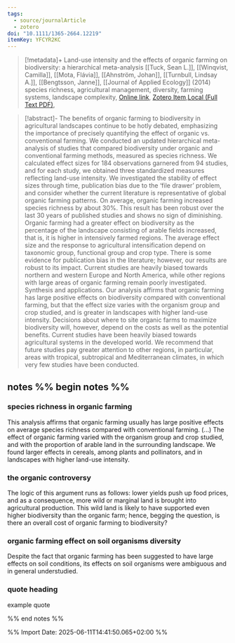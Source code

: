 ```yaml
---
tags:
  - source/journalArticle
  - zotero
doi: "10.1111/1365-2664.12219"
itemKey: YFCYR2KC
---
```

>[!metadata]+
> Land-use intensity and the effects of organic farming on biodiversity: a hierarchical meta-analysis
> [[Tuck, Sean L.]], [[Winqvist, Camilla]], [[Mota, Flávia]], [[Ahnström, Johan]], [[Turnbull, Lindsay A.]], [[Bengtsson, Janne]], 
> [[Journal of Applied Ecology]] (2014)
> species richness, agricultural management, diversity, farming systems, landscape complexity, 
> [Online link](https://onlinelibrary.wiley.com/doi/abs/10.1111/1365-2664.12219), [Zotero Item](zotero://select/library/items/YFCYR2KC),[Local (Full Text PDF)](file://C:/Users/aburg/Documents/references/zotero/storage/H8RHEEEN/Tuck2014_Landuseintensity.pdf), 


>[!abstract]-
>The benefits of organic farming to biodiversity in agricultural landscapes continue to be hotly debated, emphasizing the importance of precisely quantifying the effect of organic vs. conventional farming. We conducted an updated hierarchical meta-analysis of studies that compared biodiversity under organic and conventional farming methods, measured as species richness. We calculated effect sizes for 184 observations garnered from 94 studies, and for each study, we obtained three standardized measures reflecting land-use intensity. We investigated the stability of effect sizes through time, publication bias due to the ‘file drawer’ problem, and consider whether the current literature is representative of global organic farming patterns. On average, organic farming increased species richness by about 30%. This result has been robust over the last 30 years of published studies and shows no sign of diminishing. Organic farming had a greater effect on biodiversity as the percentage of the landscape consisting of arable fields increased, that is, it is higher in intensively farmed regions. The average effect size and the response to agricultural intensification depend on taxonomic group, functional group and crop type. There is some evidence for publication bias in the literature; however, our results are robust to its impact. Current studies are heavily biased towards northern and western Europe and North America, while other regions with large areas of organic farming remain poorly investigated. Synthesis and applications. Our analysis affirms that organic farming has large positive effects on biodiversity compared with conventional farming, but that the effect size varies with the organism group and crop studied, and is greater in landscapes with higher land-use intensity. Decisions about where to site organic farms to maximize biodiversity will, however, depend on the costs as well as the potential benefits. Current studies have been heavily biased towards agricultural systems in the developed world. We recommend that future studies pay greater attention to other regions, in particular, areas with tropical, subtropical and Mediterranean climates, in which very few studies have been conducted.

## notes %% begin notes %%
### species richness in organic farming
This analysis affirms that organic farming usually has large positive effects on average species richness compared with conventional farming. (...) The effect of organic farming varied with the organism group and crop studied, and with the proportion of arable land in the surrounding landscape. We found larger effects in cereals, among plants and pollinators, and in landscapes with higher land-use intensity.
### the organic controversy
The logic of this argument runs as follows: lower yields push up food prices, and as a consequence, more wild or marginal land is brought into agricultural production. This wild land is likely to have supported even higher biodiversity than the organic farm; hence, begging the question, is there an overall cost of organic farming to biodiversity?
### organic farming effect on soil organisms diversity
Despite the fact that organic farming has been suggested to have large effects on soil conditions, its effects on soil organisms were ambiguous and in general understudied.

### quote heading
example quote

%% end notes %%

%% Import Date: 2025-06-11T14:41:50.065+02:00 %%
